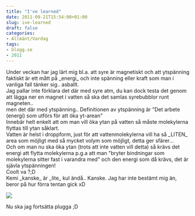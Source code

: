 ```yaml
---
title: "I've learned"
date: 2011-09-21T15:54:00+01:00
slug: ive-learned
draft: false
categories:
- Allmänt/Vardag
tags:
- blogg.se
- 2011
---
```

Under veckan har jag lärt mig bl.a. att syre är magnetiskt och att ytspänning faktiskt är ett mått på \_energi\_ och inte spänning eller kraft som man i vanliga fall tänker sig.. asballt.  
Jag pallar inte förklara det där med syre atm, du kan dock testa det genom att lägga ner en magnet i vatten så ska det samlas syrebubblor runt magneten..  
men det där med ytspänning.. Definitionen av ytspänning är "Det arbete (energi) som utförs för att öka yt-arean"  
Innebär helt enkelt att om man vill öka ytan på vatten så måste molekylerna flyttas till ytan såklart.  
Vatten är helst i droppform, just för att vattenmolekylerna vill ha så \_LITEN\_ area som möjligt med så mycket volym som möjligt, detta ger sfärer...  
Och om man nu ska öka ytan (trots att inte vatten vill detta) så krävs det energi att flytta molekylerna p.g.a att man "bryter bindningar som molekylerna sitter fast i varandra med" och den energi som då krävs, det är sjävla ytspänningen!  
Coolt va ?;D  
Kemi \_kanske\_ är \_lite\_ kul ändå.. Kanske. Jag har inte bestämt mig än, beror på hur förra tentan gick xD  
  
![](/assets/images/blogg.se/magnetic-water_167052300.jpg)  
  
Nu ska jag fortsätta plugga ;D